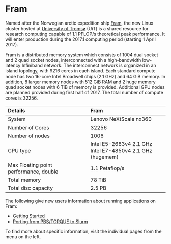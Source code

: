 # Fram

Named after the Norwegian arctic expedition ship [Fram](http://en.wikipedia.org/wiki/Fram),
the new Linux cluster hosted at [University of Tromsø](https://uit.no/startsida)
(UiT) is a shared resource for research computing capable of 1.1 PFLOP/s
theoretical peak performance. It will enter production during the 2017.1
computing period (starting 1 April 2017).

Fram is a distributed memory system which consists of 1004 dual socket and 2
quad socket nodes, interconnected with a high-bandwidth low-latency Infiniband
network. The interconnect network is organized in an island topology, with 9216
cores in each island. Each standard compute node has two 16-core Intel Broadwell
chips (2.1 GHz) and 64 GiB memory. In addition, 8 larger memory nodes with 512
GiB RAM and 2 huge memory quad socket nodes with 6 TiB of memory is provided.
Additional GPU nodes are planned provided during first half of 2017. The total
number of compute cores is 32256.

| Details     | Fram     |
| :------------- | :------------- |
| System     |Lenovo NeXtScale nx360  |
| Number of Cores     |	32256  |
| Number of nodes     |	1006  |
| CPU type     |	Intel E5-2683v4 2.1 GHz <br>Intel E7-4850v4 2.1 GHz (hugemem)  |
| Max Floating point performance, double     |	1.1 Petaflop/s  |
| Total memory     |	78 TiB  |
| Total disc capacity     |	2.5 PB  |


The following give new users information about running applications on Fram:

* [Getting Started](quick/gettingstarted.md)
* [Porting from PBS/TORQUE to Slurm](jobs/porting.md)

To find more about specific information, visit the individual pages from the
menu on the left.
